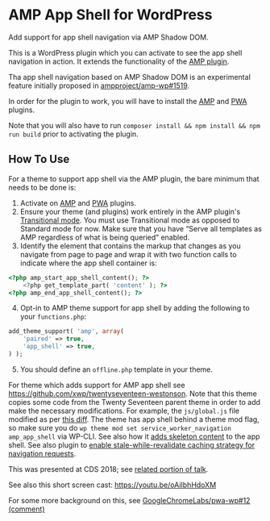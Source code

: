 # AMP App Shell for WordPress

Add support for app shell navigation via AMP Shadow DOM.

This is a WordPress plugin which you can activate to see the app shell navigation
in action. It extends the functionality of the [AMP plugin](https://wordpress.org/plugins/amp/).

Tha app shell navigation based on AMP Shadow DOM is an experimental feature initially
proposed in [ampproject/amp-wp#1519](https://github.com/ampproject/amp-wp/pull/1519).

In order for the plugin to work, you will have to install the
[AMP](https://wordpress.org/plugins/amp/) and [PWA](https://wordpress.org/plugins/pwa/) plugins.

Note that you will also have to run `composer install && npm install && npm run build`
prior to activating the plugin.

## How To Use

For a theme to support app shell via the AMP plugin, the bare minimum that needs to be done is:

1. Activate on [AMP](https://wordpress.org/plugins/amp/) and [PWA](https://wordpress.org/plugins/pwa/) plugins.
2. Ensure your theme (and plugins) work entirely in the AMP plugin's [Transitional mode](https://amp-wp.org/documentation/how-the-plugin-works/amp-plugin-serving-strategies/). You must use Transitional mode as opposed to Standard mode for now. Make sure that you have “Serve all templates as AMP regardless of what is being queried” enabled.
3. Identify the element that contains the markup that changes as you navigate from page to page and wrap it with two function calls to indicate where the app shell container is:
```php
<?php amp_start_app_shell_content(); ?>
    <?php get_template_part( 'content' ); ?>
<?php amp_end_app_shell_content(); ?>
```
4. Opt-in to AMP theme support for app shell by adding the following to your `functions.php`:
```php
add_theme_support( 'amp', array(
    'paired' => true,
    'app_shell' => true,
) );
```
5. You should define an `offline.php` template in your theme.

For theme which adds support for AMP app shell see https://github.com/xwp/twentyseventeen-westonson. Note that this theme copies some code from the Twenty Seventeen parent theme in order to add make the necessary modifications. For example, the `js/global.js` file modified as per [this diff](https://gist.github.com/westonruter/b9d7952c0879ea3cda9e0081e387846d). The theme has app shell behind a theme mod flag, so make sure you do `wp theme mod set service_worker_navigation amp_app_shell` via WP-CLI. See also how it [adds skeleton content](https://github.com/xwp/twentyseventeen-westonson/blob/03934b7328f9b18dd979ae97458ad38feb6f0e1a/functions.php#L241-L283) to the app shell. See also plugin to [enable stale-while-revalidate caching strategy for navigation requests](https://gist.github.com/westonruter/f848013108672568be6dcde153f9ca37).

This was presented at CDS 2018; see [related portion of talk](https://youtu.be/s1WrBaAyzAI?t=940).

See also this short screen cast: https://youtu.be/oAiIbhHdoXM

For some more background on this, see [GoogleChromeLabs/pwa-wp#12 (comment)](https://github.com/GoogleChromeLabs/pwa-wp/issues/12#issuecomment-401843173)
